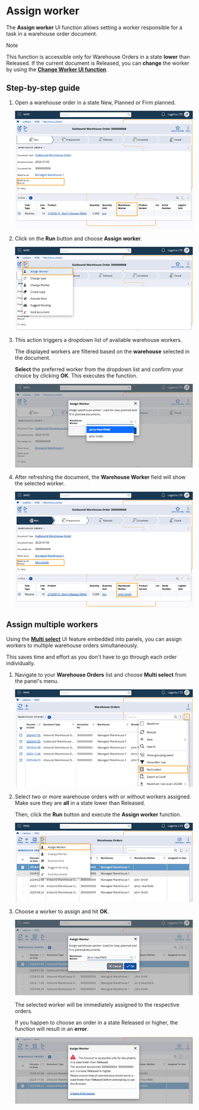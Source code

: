 # Assign worker

The **Assign worker** UI function allows setting a worker responsible for a task in a warehouse order document. 

> [!NOTE]
> This function is accessible only for Warehouse Orders in a state **lower** than Released.
> If the current document is Released, you can **change** the worker by using the **[Change Worker UI function](change-worker.md)**.

## Step-by-step guide

1. Open a warehouse order in a state New, Planned or Firm planned.

   ![Picture](pictures/warehouse_worker_empty.png)

2. Click on the **Run** button and choose **Assign worker**.
  
   ![Picture](pictures/assign_worker_single.png)

3. This action triggers a dropdown list of available warehouse workers.

   The displayed workers are filtered based on the **warehouse** selected in the document.

   **Select** the preferred worker from the dropdown list and confirm your choice by clicking **OK**. This executes the function.

   ![Picture](pictures/select_single_worker.png)

4. After refreshing the document, the **Warehouse Worker** field will show the selected worker.

   ![Picture](pictures/single_worker_selected.png)

## Assign multiple workers

Using the **[Multi select](https://docs.erp.net/webclient/introduction/navigator-features.html#panel-menu)** UI feature embedded into panels, you can assign workers to multiple warehouse orders simultaneously.

This saves time and effort as you don't have to go through each order individually.

1. Navigate to your **Warehouse Orders** list and choose **Multi select** from the panel's menu.

   ![Picture](pictures/multi_select.png)

2. Select two or more warehouse orders with or without workers assigned. Make sure they are **all** in a state lower than Released.
   
   Then, click the **Run** button and execute the **Assign worker** function.

   ![Picture](pictures/assign_multiple.png)

3. Choose a worker to assign and hit **OK**.

   ![Picture](pictures/select_multiple.png)

   The selected worker will be immediately assigned to the respective orders.

   If you happen to choose an order in a state Released or higher, the function will result in an **error**.

   ![Picture](pictures/error_message.png)




